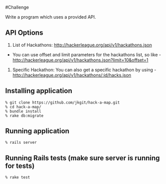 #Challenge

Write a program which uses a provided API.

## API Options

1. List of Hackathons: http://hackerleague.org/api/v1/hackathons.json
  * You can use offset and limit parameters for the hackathons list, so like - http://hackerleague.org/api/v1/hackathons.json?limit=10&offset=1 
1. Specific Hackathon: You can also get a specific hackathon by using - http://hackerleague.org/api/v1/hackathons/:id/hacks.json 
    
## Installing application

	% git clone https://github.com/jkgit/hack-a-map.git
	% cd hack-a-map/
	% bundle install
	% rake db:migrate
	
## Running application

    % rails server
    
## Running Rails tests (make sure server is running for tests)

    % rake test    
